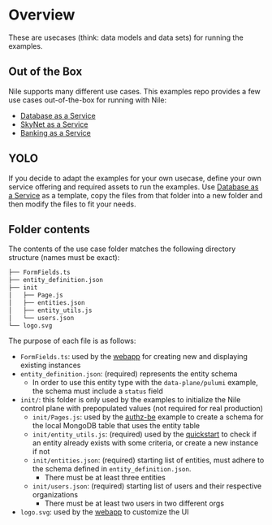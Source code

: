 # Overview

These are usecases (think: data models and data sets) for running the examples.

## Out of the Box

Nile supports many different use cases.
This examples repo provides a few use cases out-of-the-box for running with Nile:

- [Database as a Service](DB/)
- [SkyNet as a Service](SkyNet/)
- [Banking as a Service](Banking/)

## YOLO

If you decide to adapt the examples for your own usecase, define your own service offering and required assets to run the examples.
Use [Database as a Service](./DB/) as a template, copy the files from that folder into a new folder and then modify the files to fit your needs.

## Folder contents

The contents of the use case folder matches the following directory structure (names must be exact):

```bash
├── FormFields.ts
├── entity_definition.json
├── init
│   ├── Page.js
│   ├── entities.json
│   ├── entity_utils.js
│   └── users.json
└── logo.svg
```

The purpose of each file is as follows:

- `FormFields.ts`: used by the [webapp](../webapp) for creating new and displaying existing instances
- `entity_definition.json`: (required) represents the entity schema
   - In order to use this entity type with the `data-plane/pulumi` example, the schema must include a `status` field
- `init/`: this folder is only used by the examples to initialize the Nile control plane with prepopulated values (not required for real production)
  - `init/Pages.js`: used by the [authz-be](../authz-be) example to create a schema for the local MongoDB table that uses the entity table
  - `init/entity_utils.js`: (required) used by the [quickstart](../quickstart) to check if an entity already exists with some criteria, or create a new instance if not
  - `init/entities.json`: (required) starting list of entities, must adhere to the schema defined in `entity_definition.json`.
     - There must be at least three entities
  - `init/users.json`: (required) starting list of users and their respective organizations
     - There must be at least two users in two different orgs
- `logo.svg`: used by the [webapp](../webapp) to customize the UI
